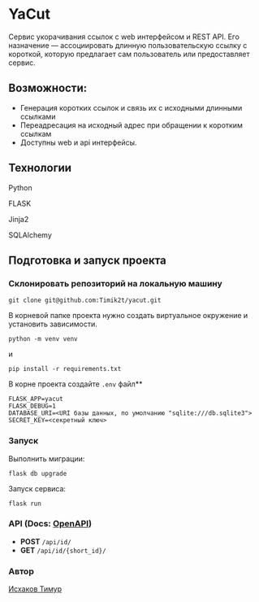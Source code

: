 # YaCut

Сервис укорачивания ссылок с web интерфейсом и REST API. Его назначение — ассоциировать длинную пользовательскую ссылку с короткой, которую предлагает сам пользователь или предоставляет сервис.

## Возможности:

- Генерация коротких ссылок и связь их с исходными длинными ссылками
- Переадресация на исходный адрес при обращении к коротким ссылкам
- Доступны web и api интерфейсы.

## Технологии

Python

FLASK

Jinja2

SQLAlchemy

## Подготовка и запуск проекта

### Склонировать репозиторий на локальную машину

```
git clone git@github.com:Timik2t/yacut.git
```

В корневой папке проекта нужно создать виртуальное окружение и установить зависимости.

```
python -m venv venv
```

и

```
pip install -r requirements.txt
```

В корне проекта создайте `.env` файл**
```
FLASK_APP=yacut
FLASK_DEBUG=1
DATABASE_URI=<URI базы данных, по умолчанию "sqlite:///db.sqlite3">
SECRET_KEY=<секретный ключ>
```

### Запуск

Выполнить миграции:
```
flask db upgrade
```

Запуск сервиса:
```
flask run
```

### API (Docs: [OpenAPI](openapi.yml))

- **POST** `/api/id/`
- **GET** `/api/id/{short_id}/`

### Автор

[Исхаков Тимур](https://github.com/Timik2t "GitHub аккаунт")